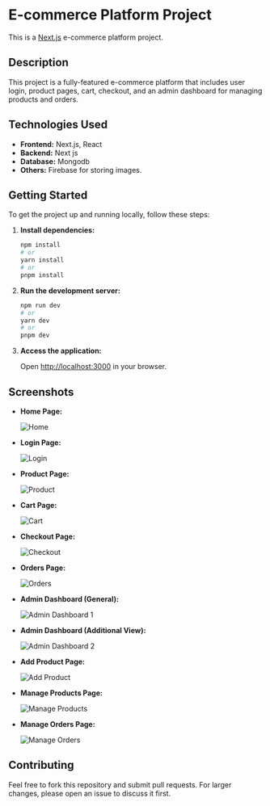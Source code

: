 # E-commerce Platform Project

This is a [Next.js](https://nextjs.org/) e-commerce platform project.

## Description
This project is a fully-featured e-commerce platform that includes user login, product pages, cart, checkout, and an admin dashboard for managing products and orders.

## Technologies Used
- **Frontend:** Next.js, React
- **Backend:** Next js
- **Database:** Mongodb
- **Others:** Firebase for storing images.

## Getting Started

To get the project up and running locally, follow these steps:

1. **Install dependencies:**

   ```bash
   npm install
   # or
   yarn install
   # or
   pnpm install
   ```

2. **Run the development server:**

   ```bash
   npm run dev
   # or
   yarn dev
   # or
   pnpm dev
   ```

3. **Access the application:**

   Open [http://localhost:3000](http://localhost:3000) in your browser.

## Screenshots
- **Home Page:**

   ![Home](https://github.com/user-attachments/assets/3c0ecdb4-1cc2-42c5-8e4c-fd72c710b9d4)

- **Login Page:**

   ![Login](https://github.com/user-attachments/assets/03f37003-2dbe-49f8-8f6a-47b098628811)

- **Product Page:**

   ![Product](https://github.com/user-attachments/assets/8f8e1fc4-96a4-429c-a84f-ec979134f3a5)

- **Cart Page:**

   ![Cart](https://github.com/user-attachments/assets/6b4ebae3-7a45-4eeb-b2bc-ed26af413986)

- **Checkout Page:**

   ![Checkout](https://github.com/user-attachments/assets/cbe15144-5405-4ff2-9ce5-9a0a184a5532)

- **Orders Page:**

   ![Orders](https://github.com/user-attachments/assets/5e982646-4e84-4461-86be-25a20a6b2775)

- **Admin Dashboard (General):**

   ![Admin Dashboard 1](https://github.com/user-attachments/assets/7f490ab1-5fcf-497e-b6ec-d2502492b169)

- **Admin Dashboard (Additional View):**

   ![Admin Dashboard 2](https://github.com/user-attachments/assets/f53c5614-a561-405f-b812-aa649823f4db)

- **Add Product Page:**

   ![Add Product](https://github.com/user-attachments/assets/4b7e7647-2f18-4ed8-b739-05dcd5e5756e)

- **Manage Products Page:**

   ![Manage Products](https://github.com/user-attachments/assets/44f444e8-aa49-4df2-b446-426923f4d5c9)

- **Manage Orders Page:**

   ![Manage Orders](https://github.com/user-attachments/assets/6a6e7844-d109-4f29-bc3b-4d8fb9186090)

## Contributing
Feel free to fork this repository and submit pull requests. For larger changes, please open an issue to discuss it first.

